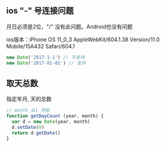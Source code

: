 

## ios "-" 号连接问题


月日必须是2位，"/" 没有此问题。Android也没有问题

ios版本：iPhone OS 11_0_3 AppleWebKit/604.1.38 Version/11.0 Mobile/15A432 Safari/604.1

```js
new Date('2017-1-1') // 不支持
new Date('2017-01-01') // 支持
```

## 取天总数

指定年月, 天的总数

```js
// month 从1 开始
function getDayCount (year, month) {
  var d = new Date(year, month)
  d.setDate(0)
  return d.getDate()
}

```
